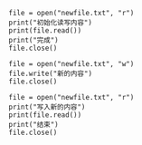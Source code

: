 ```
file = open("newfile.txt", "r")
print("初始化读写内容")
print(file.read())
print("完成")
file.close()
 
file = open("newfile.txt", "w")
file.write("新的内容")
file.close()
 
file = open("newfile.txt", "r")
print("写入新的内容")
print(file.read())
print("结束")
file.close()
```
<!--stackedit_data:
eyJoaXN0b3J5IjpbLTExODI4NTk3NThdfQ==
-->